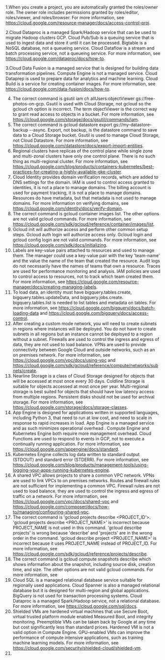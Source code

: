 1.When you create a project, you are automatically granted the roles/owner role. The owner role includes permissions granted by roles/editor, roles/viewer, and roles/browser. For more information, see https://cloud.google.com/resource-manager/docs/access-control-proj.

2.Cloud Dataproc is a managed Spark/Hadoop service that can be used to migrate Hadoop clusters GCP. Cloud Pub/Sub is a queuing service that is used to ingest data and store it until it can be processed. Bigtable is a NoSQL database, not a queueing service. Cloud Dataflow is a stream and batch processing service, not a queueing service. For more information, see https://cloud.google.com/dataproc/docs/how-to.

3.Cloud Data Fusion is a managed service that is designed for building data transformation pipelines. Compute Engine is not a managed service. Cloud Dataprep is used to prepare data for analytics and machine learning. Cloud Build is a service for creating container images. For more information, see https://cloud.google.com/data-fusion/docs/how-to.

4. The correct command is gsutil iam ch allUsers:objectViewer gs://free-photos-on-gcp. Gsutil is used with Cloud Storage, not gcloud so the gcloud ch option is incorrect. The term objectViewer is the correct way to grant read access to objects in a bucket. For more information, see https://cloud.google.com/storage/docs/gsutil/commands/iam.
5. The correct command is gcloud datastore export gs://my-datastore-backup --async. Export, not backup, is the datastore command to save data to a Cloud Storage bucket. Gsutil is used to manage Cloud Storage, not Cloud Datastore. For more information, see https://cloud.google.com/datastore/docs/export-import-entities.
6. Regional clusters have replicas of the control plane while single zone and multi-zonal clusters have only one control plane. There is no such thing as multi-regional cluster. For more information, see https://cloud.google.com/blog/products/containers-kubernetes/best-practices-for-creating-a-highly-available-gke-cluster.
7. Cloud Identity provides domain verification records, which are added to DNS settings for the domain. IAM is used to control access granted to identities, it is not a place to manage domains. The billing account is used for payment tracking, it is not a place to manage domains. Resources do have metadata, but that metadata is not used to manage domains. For more information on verifying domains, see https://cloud.google.com/identity/docs/verify-domain.
8. The correct command is gcloud container images list. The other options are not valid gcloud commands. For more information, see https://cloud.google.com/sdk/gcloud/reference/container/images/list.
9. Gcloud init will authorize access and perform other common setup steps. Gcloud auth login will authorize access only. Gcloud login and gcloud config login are not valid commands. For more information, see https://cloud.google.com/sdk/docs/initializing.
10. Labels are key-value pairs attached to resources and used to manage them. The manager could use a key-value pair with the key 'team-name' and the value the name of the team that created the resource. Audit logs do not necessarily have the names of teams that own a resource. Traces are used for performance monitoring and analysis. IAM policies are used to control access to resources, not to track which team created them. For more information, see https://cloud.google.com/resource-manager/docs/creating-managing-labels.
11. To load data, an identity must have bigquery.tables.create, bigquery.tables.updateData, and bigquery.jobs.create. bigquery.tables.list is needed to list tables and metadata on tables. For more information, see https://cloud.google.com/bigquery/docs/batch-loading-data and https://cloud.google.com/bigquery/docs/access-control.
12. After creating a custom mode network, you will need to create subnets in regions where instances will be deployed. You do not have to create subnets in all regions but an instance cannot be deployed to a region without a subnet. Firewalls are used to control the ingress and egress of data, they are not used to load balance. VPNs are used to provide connectivity between Google Cloud and outside networks, such as an on premises network. For more information, see https://cloud.google.com/vpc/docs/using-vpc and https://cloud.google.com/sdk/gcloud/reference/compute/networks/subnets/create.
13. Nearline Storage is a class of Cloud Storage designed for objects that will be accessed at most once every 30 days. Coldline Storage is suitable for objects accessed at most once per year. Multi-regional storage is best suited for objects that should have low latency access from multiple regions. Persistent disks should not be used for archival storage. For more information, see https://cloud.google.com/storage/docs/storage-classes.
14. App Engine is designed for applications written in supported languages, including Python 3, that need to run at low cost, and need to scale in response to rapid increases in load. App Engine is a managed service and as such minimizes operational overhead . Compute Engine and Kubernetes Engine both require more management overhead. Cloud Functions are used to respond to events in GCP, not to execute a continually running application. For more information, see https://cloud.google.com/appengine/docs/standard.
15. Kubernetes Engine collects log data written to standard output (STDOUT) and standard error (STDERR). For more information, see https://cloud.google.com/blog/products/management-tools/using-logging-your-apps-running-kubernetes-engine.
16. A shared VPC allows projects to share a common VPC network. VPNs are used to link VPCs to on premises networks. Routes and firewall rules are not sufficient for implementing a common VPC. Firewall rules are not used to load balance, they are used to control the ingress and egress of traffic on a network. For more information, see https://cloud.google.com/vpc/docs/shared-vpc and https://cloud.google.com/composer/docs/how-to/managing/configuring-shared-vpc.
17. The correct command is 'gcloud projects describe <PROJECT_ID'>. 'gcloud projects describe <PROJECT_NAME>' is incorrect because PROJECT_NAME is not used in this command. 'gcloud describe projects' is wrong because 'describe' and 'projects' are in the wrong order in the command. 'gcloud describe project <PROJECT_NAME>' is incorrect because it uses PROJECT_NAME instead of PROJECT_ID. For more information, see https://cloud.google.com/sdk/gcloud/reference/projects/describe.
18. The correct command is gcloud compute snapshots describe which shows information about the snapshot, including source disk, creation time, and size. The other options are not valid gcloud commands. For more information, see
19. Cloud SQL is a managed relational database service suitable for regionally used applications. Cloud Spanner is also a managed relational database but it is designed for multi-region and global applications. BigQuery is not used for transaction processing systems. Cloud Dataproc is a managed Spark/Hadoop service, not a relational database. For more information, see https://cloud.google.com/sql/docs.
20. Shielded VMs are hardened virtual machines that use Secure Boot, virtual trusted platform module enabled Measured Boot, and integrity monitoring. Preemptible VMs can be taken back by Google at any time but cost significantly less than standard prices. Hardened VM is not a valid option in Compute Engine. GPU-enabled VMs can improve the performance of compute intensive applications, such as training machine learning models. For more information, see https://cloud.google.com/security/shielded-cloud/shielded-vm.
21.
